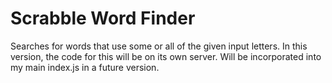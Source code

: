 # Scrabble Word Finder
Searches for words that use some or all of the given input letters. In this version, the code for this will be on its own server. 
Will be incorporated into my main index.js in a future version.
